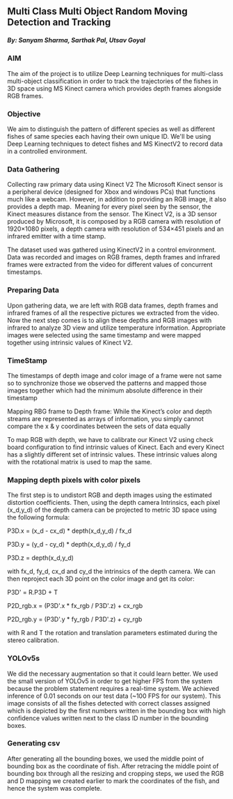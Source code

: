<h2>Multi Class Multi Object Random Moving Detection and Tracking</h2>
<h5>By: Sanyam Sharma, Sarthak Pal, Utsav Goyal</h5>

<h3>AIM</h3>
 
The aim of the project is to utilize Deep Learning techniques for multi-class multi-object classification in order to track the trajectories of the fishes in 3D space using MS Kinect camera which provides depth frames alongside RGB frames.


<h3>Objective</h3>
 
We aim to distinguish the pattern of different species as well as different fishes of same species each having their own unique ID. We'll be using Deep Learning techniques to detect fishes and MS KinectV2 to record data in a controlled environment.

<h3>Data Gathering</h3>
 
Collecting raw primary data using Kinect V2
The Microsoft Kinect sensor is a peripheral device (designed for Xbox and windows PCs) that functions much like a webcam. However, in addition to providing an RGB image, it also provides a depth map. 
Meaning for every pixel seen by the sensor, the Kinect measures distance from the sensor. The Kinect V2, is a 3D sensor produced by Microsoft, it is composed by a RGB camera with resolution of 1920×1080 pixels, a depth camera with resolution of 534×451 pixels and an infrared emitter with a time stamp. 

The dataset used was gathered using KinectV2 in a control environment. Data was recorded and images on RGB frames, depth frames and infrared frames were extracted from the video for different values of concurrent timestamps.

<h3>Preparing Data</h3>
 
Upon gathering data, we are left with RGB data frames, depth frames and infrared frames of all the respective pictures we extracted from the video. Now the next step comes is to align these depths and RGB images with infrared to analyze 3D view and utilize temperature information. Appropriate images were selected using the same timestamp and were mapped together using intrinsic values of Kinect V2.


<h3>TimeStamp</h3>
 
The timestamps of depth image and color image of a frame were not same so to synchronize those we observed the patterns and mapped those images together which had the minimum absolute difference in their timestamp

Mapping RBG frame to Depth frame:
While the Kinect’s color and depth streams are represented as arrays of information, you simply cannot compare the x & y coordinates between the sets of data equally

To map RGB with depth, we have to calibrate our Kinect V2 using check board configuration to find intrinsic values of Kinect. Each and every Kinect has a slightly different set of intrinsic values. These intrinsic values along with the rotational matrix is used to map the same.

<h3>Mapping depth pixels with color pixels</h3>
 
The first step is to undistort RGB and depth images using the estimated distortion coefficients. Then, using the depth camera Intrinsics, each pixel (x_d,y_d) of the depth camera can be projected to metric 3D space using the following formula:

P3D.x = (x_d - cx_d) * depth(x_d,y_d) / fx_d

P3D.y = (y_d - cy_d) * depth(x_d,y_d) / fy_d

P3D.z = depth(x_d,y_d)

with fx_d, fy_d, cx_d and cy_d the intrinsics of the depth camera.
We can then reproject each 3D point on the color image and get its color:

P3D' = R.P3D + T

P2D_rgb.x = (P3D'.x * fx_rgb / P3D'.z) + cx_rgb

P2D_rgb.y = (P3D'.y * fy_rgb / P3D'.z) + cy_rgb

with R and T the rotation and translation parameters estimated during the stereo calibration.


<h3>YOLOv5s</h3>
 
We did the necessary augmentation so that it could learn better. We used the small version of YOLOv5 in order to get higher FPS from the system because the problem statement requires a real-time system. We achieved inference of 0.01 seconds on our test data (~100 FPS for our system).
This image consists of all the fishes detected with correct classes assigned which is depicted by the first numbers written in the bounding box with high confidence values written next to the class ID number in the bounding boxes. 


<h3> Generating csv</h3>
 
 After generating all the bounding boxes, we used the middle point of bounding box as the coordinate of fish. After retracing the middle point of bounding box through all the resizing and cropping steps, we used the RGB and D mapping we created earlier to mark the coordinates of the fish, and hence the system was complete.

